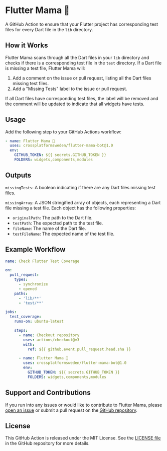 # Flutter Mama 👵

A GitHub Action to ensure that your Flutter project has corresponding test files
for every Dart file in the `lib` directory.

## How it Works

Flutter Mama scans through all the Dart files in your `lib` directory and checks
if there is a corresponding test file in the `test` directory. If a Dart file is
missing a test file, Flutter Mama will:

1. Add a comment on the issue or pull request, listing all the Dart files
   missing test files.
2. Add a "Missing Tests" label to the issue or pull request.

If all Dart files have corresponding test files, the label will be removed and
the comment will be updated to indicate that all widgets have tests.

## Usage

Add the following step to your GitHub Actions workflow:

```yaml
- name: Flutter Mama 👵
  uses: crossplatformsweden/flutter-mama-bot@1.0
  env:
    GITHUB_TOKEN: ${{ secrets.GITHUB_TOKEN }}
    FOLDERS: widgets,components,modules
```

## Outputs

`missingTests`: A boolean indicating if there are any Dart files missing test
files.

`missingArray`: A JSON stringified array of objects, each representing a Dart
file missing a test file. Each object has the following properties:

- `originalPath`: The path to the Dart file.
- `testPath`: The expected path to the test file.
- `fileName`: The name of the Dart file.
- `testFileName`: The expected name of the test file.

## Example Workflow

```yaml
name: Check Flutter Test Coverage

on:
  pull_request:
    types:
      - synchronize
      - opened
    paths:
      - 'lib/**'
      - 'test/**'

jobs:
  test_coverage:
    runs-on: ubuntu-latest

    steps:
      - name: Checkout repository
        uses: actions/checkout@v3
        with:
          ref: ${{ github.event.pull_request.head.sha }}

      - name: Flutter Mama 👵
        uses: crossplatformsweden/flutter-mama-bot@1.0
        env:
          GITHUB_TOKEN: ${{ secrets.GITHUB_TOKEN }}
          FOLDERS: widgets,components,modules
```

## Support and Contributions

If you run into any issues or would like to contribute to Flutter Mama, please
[open an issue](https://github.com/crossplatformsweden/flutter-mama-bot/issues)
or submit a pull request on the
[GitHub repository](https://github.com/crossplatformsweden/flutter-mama-bot).

## License

This GitHub Action is released under the MIT License. See the
[LICENSE file](https://github.com/crossplatformsweden/flutter-mama-bot/blob/main/LICENSE)
in the GitHub repository for more details.
